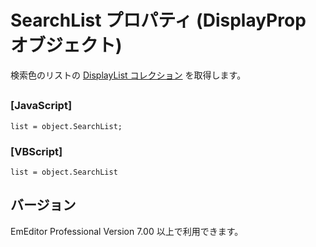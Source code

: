 # SearchList プロパティ (DisplayProp オブジェクト)

検索色のリストの [DisplayList コレクション](../display_list/index) を取得します。

## 

### \[JavaScript\]

```
list = object.SearchList;
```

### \[VBScript\]

```
list = object.SearchList
```

## バージョン

EmEditor Professional Version 7.00 以上で利用できます。

